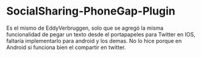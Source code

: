 # SocialSharing-PhoneGap-Plugin
Es el mismo de EddyVerbruggen, solo que se agregó la misma funcionalidad de pegar un texto desde el portapapeles para Twitter en IOS, faltaría implementarlo para android y los demas. No lo hice porque en Android si funciona bien el compartir en twitter. 

